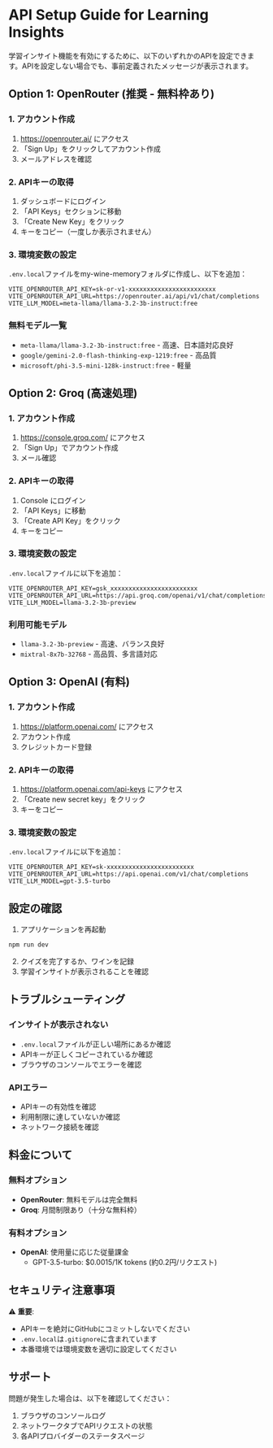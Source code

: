 # API Setup Guide for Learning Insights

学習インサイト機能を有効にするために、以下のいずれかのAPIを設定できます。APIを設定しない場合でも、事前定義されたメッセージが表示されます。

## Option 1: OpenRouter (推奨 - 無料枠あり)

### 1. アカウント作成
1. https://openrouter.ai/ にアクセス
2. 「Sign Up」をクリックしてアカウント作成
3. メールアドレスを確認

### 2. APIキーの取得
1. ダッシュボードにログイン
2. 「API Keys」セクションに移動
3. 「Create New Key」をクリック
4. キーをコピー（一度しか表示されません）

### 3. 環境変数の設定
`.env.local`ファイルをmy-wine-memoryフォルダに作成し、以下を追加：

```
VITE_OPENROUTER_API_KEY=sk-or-v1-xxxxxxxxxxxxxxxxxxxxxxxx
VITE_OPENROUTER_API_URL=https://openrouter.ai/api/v1/chat/completions
VITE_LLM_MODEL=meta-llama/llama-3.2-3b-instruct:free
```

### 無料モデル一覧
- `meta-llama/llama-3.2-3b-instruct:free` - 高速、日本語対応良好
- `google/gemini-2.0-flash-thinking-exp-1219:free` - 高品質
- `microsoft/phi-3.5-mini-128k-instruct:free` - 軽量

## Option 2: Groq (高速処理)

### 1. アカウント作成
1. https://console.groq.com/ にアクセス
2. 「Sign Up」でアカウント作成
3. メール確認

### 2. APIキーの取得
1. Console にログイン
2. 「API Keys」に移動
3. 「Create API Key」をクリック
4. キーをコピー

### 3. 環境変数の設定
`.env.local`ファイルに以下を追加：

```
VITE_OPENROUTER_API_KEY=gsk_xxxxxxxxxxxxxxxxxxxxxxxx
VITE_OPENROUTER_API_URL=https://api.groq.com/openai/v1/chat/completions
VITE_LLM_MODEL=llama-3.2-3b-preview
```

### 利用可能モデル
- `llama-3.2-3b-preview` - 高速、バランス良好
- `mixtral-8x7b-32768` - 高品質、多言語対応

## Option 3: OpenAI (有料)

### 1. アカウント作成
1. https://platform.openai.com/ にアクセス
2. アカウント作成
3. クレジットカード登録

### 2. APIキーの取得
1. https://platform.openai.com/api-keys にアクセス
2. 「Create new secret key」をクリック
3. キーをコピー

### 3. 環境変数の設定
`.env.local`ファイルに以下を追加：

```
VITE_OPENROUTER_API_KEY=sk-xxxxxxxxxxxxxxxxxxxxxxxx
VITE_OPENROUTER_API_URL=https://api.openai.com/v1/chat/completions
VITE_LLM_MODEL=gpt-3.5-turbo
```

## 設定の確認

1. アプリケーションを再起動
```bash
npm run dev
```

2. クイズを完了するか、ワインを記録
3. 学習インサイトが表示されることを確認

## トラブルシューティング

### インサイトが表示されない
- `.env.local`ファイルが正しい場所にあるか確認
- APIキーが正しくコピーされているか確認
- ブラウザのコンソールでエラーを確認

### APIエラー
- APIキーの有効性を確認
- 利用制限に達していないか確認
- ネットワーク接続を確認

## 料金について

### 無料オプション
- **OpenRouter**: 無料モデルは完全無料
- **Groq**: 月間制限あり（十分な無料枠）

### 有料オプション
- **OpenAI**: 使用量に応じた従量課金
  - GPT-3.5-turbo: $0.0015/1K tokens (約0.2円/リクエスト)

## セキュリティ注意事項

⚠️ **重要**: 
- APIキーを絶対にGitHubにコミットしないでください
- `.env.local`は`.gitignore`に含まれています
- 本番環境では環境変数を適切に設定してください

## サポート

問題が発生した場合は、以下を確認してください：
1. ブラウザのコンソールログ
2. ネットワークタブでAPIリクエストの状態
3. 各APIプロバイダーのステータスページ